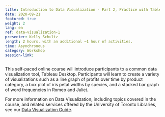 ```yaml
---
title: Introduction to Data Visualization - Part 2, Practice with Tableau
date: 2020-09-21
featured: true
weight: 2
lang: en
ref: data-visualization-1
presenter: Kelly Schultz
length: 2 hours, with an additional ~1 hour of activities.
time: Asynchronous
category: Workshop
session-link:
---
```

This self-paced online course will introduce participants to a common data visualization tool, Tableau Desktop. Participants will learn to create a variety of visualizations such as a line graph of profits over time by product category, a box plot of iris petal widths by species, and a stacked bar graph of word frequencies in Romeo and Juliet.

For more information on Data Visualization, including topics covered in the course, and related services offered by the University of Toronto Libraries, see our [Data Visualization Guide](https://mdl.library.utoronto.ca/dataviz/getting-started).
